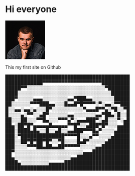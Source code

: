 # Hi everyone   
![Client](images/client-2.jpg)

This my first site on Github

████████████████████████████████████████
████████████▀▀▀▀▀▀▀▀▀▀▀▀▀▀▀▀▀▀▀█████████
█████▀▀░░░░░░░░░░░░░░░░░░░░░░░░░▀███████
████░░░░░░░░░░░░░░░░░░░░░░░░░░░░░░██████
███▀░░░░░▄▄▄░░░░░░░░▄▄▀███▄▄░░░░░░░█████
██░░░░░░▀▀▀███▄▄░░░█▄▄█▀█▀▀▀▀░▀░▄▄░▀▀███
█░░▄▄░▄▄░▄░░░█▀░░░░░░░░░░▀▄▄▄█▀▀▄░▀█░░▀█
█░░░░▄░▀▀░░▄█▀░░░░░░▄▄░░░░░░░▄▄▀██▄░█░░█
██░░░██░░░▀▀█▄░░░▀▀▀▄▀░▄▄▄███▀░▄█░░░▀░▄█
██▄░██▀█▀▄▄▄▄▄█▄▄▄▄▄▀▀█▀░░▄███▀█▀░░░▄▄██
███░████▄█▄░░█░░▄█░░▄▄███▀▀▀█▄▀░░░░▄████
███░▀██████████████▀▀▀▀█░░░▄▀▀░░░░▄█████
███░░██▀█▀██▀█▀░░▀█░░░░█▄█▀░░░░░▄███████
███░░░░▀▀▀██▄██▄▄██▀▀▀▀▀░░░░░▄▄█████████
██▀░░░░░░░░░░░░░░░░░░░░░░▄▄▄████████████
██▄░░░░░░░░░░░░░░░░░░▄▄█████████████████
████▄░░░░░░░░░▄▄▄▄▄█████████████████████
████████████████████████████████████████
